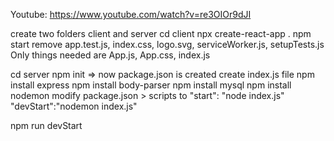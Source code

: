 Youtube:
https://www.youtube.com/watch?v=re3OIOr9dJI


create two folders 
client and server
cd client
npx create-react-app .
npm start
remove app.test.js, index.css, logo.svg, serviceWorker.js, setupTests.js
Only things needed are App.js, App.css, index.js

cd server
npm init => now package.json is created
create index.js file
npm install express
npm install body-parser
npm install mysql
npm install nodemon
modify package.json > scripts to 
"start": "node index.js"
"devStart":"nodemon index.js"

npm run devStart